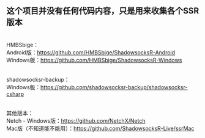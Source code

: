 <h2>这个项目并没有任何代码内容，只是用来收集各个SSR版本</h2>

<br>HMBSbige：<br>
Android版：https://github.com/HMBSbige/ShadowsocksR-Android<br>
Windows版：https://github.com/HMBSbige/ShadowsocksR-Windows<br>

<br>shadowsocksr-backup：<br>
Windows版：https://github.com/shadowsocksr-backup/shadowsocksr-csharp<br>

<br>其他版本：<br>
Netch - Windows版：https://github.com/NetchX/Netch<br>
Mac版（不知道能不能用）：https://github.com/ShadowsocksR-Live/ssrMac<br>
